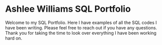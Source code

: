 # Ashlee Williams SQL Portfolio 
Welcome to my SQL Portfolio. Here I have examples of all the SQL codes I have been writing. Please feel free to reach out if you have any questions. Thank you for taking the time to look over everything I have been working hard on. 
